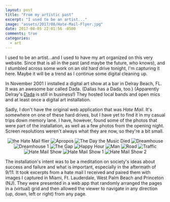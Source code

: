 ```yaml
---
layout: post
title: "From my artistic past"
excerpt: "I used to be an artist..."
image: "assets/2017/08/Hate-Mail-Flyer.jpg"
date: 2017-08-05 22:01:56 -0500
comments: true
categories: 
  - art
---
```


I used to be an artist...and I used to have my art organized on this very website. Since that is all in the past (and maybe the future, who knows), and I stumbled across some work on an old hard drive tonight, I'm capturing it here. Maybe it will be a trend as I continue some digital cleaning up.

In November 2001 I installed a digital art show at a bar in Delray Beach, FL. It was an awesome bar called Dada. (Dallas has a Dada, too.) (Apparently Delray's [Dada](https://www.yelp.com/biz/dada-delray-beach-2) is still in business!) They hosted local bands and open mics and at least once a digital art installation.

Sadly, I don't have the original web application that was _Hate Mail_. It's somewhere on one of these hard drives, but I have yet to find it in my casual trips down memory lane. I have, however, found some of the photos that were part of the installation, as well as a few photos from the opening night. Screen resolutions weren't always what they are now, so they're a bit small.

<p><center>
  <img src="/assets/2017/08/Hate-Mail-Flyer.jpg" title="the Hate Mail flier">
  <img src="/assets/2017/08/aproposi_small.jpg" title="Apropos">
  <img src="/assets/2017/08/daymusicdied_small.jpg" title="The Day the Music Died">
  <img src="/assets/2017/08/dreamhouse_small.jpg" title="Dreamhouse">
  <img src="/assets/2017/08/dreamhouse1_small.jpg" title="Dreamhouse 1">
  <img src="/assets/2017/08/gap_curves_crop_small.jpg" title="The Gap">
  <img src="/assets/2017/08/happy_hr_crop_small.jpg" title="Happy Hour">
  <img src="/assets/2017/08/man1_small.jpg" title="Man">
  <img src="/assets/2017/08/road_small.jpg" title="Road">
  <img src="/assets/2017/08/traffic_small.jpg" title="Traffic">
  <img src="/assets/2017/08/hm_show1_2.jpg" title="Hate Mail Show">
  <img src="/assets/2017/08/hm_show1.gif" title="Hate Mail Show 1">
  <img src="/assets/2017/08/hm_show1.jpg" title="Hate Mail Show 2">
</center></p>

The installation's intent was to be a meditation on society's ideas about success and failure and what is important, especially in the aftermath of 9/11. It took excerpts from a hate mail I received and paired them with images I captured in Miami, Ft. Lauderdale, West Palm Beach and Princeton (NJ). They were presented in a web app that randomly arranged the pages in a (virtual) grid and then allowed the viewer to navigate in any direction (up, down, left or right) from any page.
